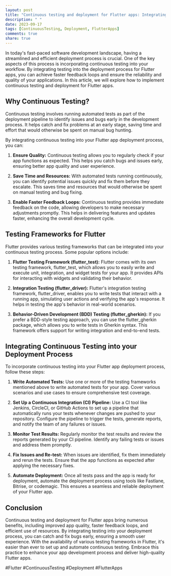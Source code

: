 ```yaml
---
layout: post
title: "Continuous testing and deployment for Flutter apps: Integrating testing into the deployment process for faster feedback loops"
description: " "
date: 2023-09-17
tags: [ContinuousTesting, Deployment, FlutterApps]
comments: true
share: true
---
```


In today's fast-paced software development landscape, having a streamlined and efficient deployment process is crucial. One of the key aspects of this process is incorporating continuous testing into your workflow. By integrating testing into the deployment process for Flutter apps, you can achieve faster feedback loops and ensure the reliability and quality of your applications. In this article, we will explore how to implement continuous testing and deployment for Flutter apps.

## Why Continuous Testing?

Continuous testing involves running automated tests as part of the deployment pipeline to identify issues and bugs early in the development process. It helps catch and fix problems at an early stage, saving time and effort that would otherwise be spent on manual bug hunting.

By integrating continuous testing into your Flutter app deployment process, you can:

1. **Ensure Quality:** Continuous testing allows you to regularly check if your app functions as expected. This helps you catch bugs and issues early, ensuring better app quality and user experience.

2. **Save Time and Resources:** With automated tests running continuously, you can identify potential issues quickly and fix them before they escalate. This saves time and resources that would otherwise be spent on manual testing and bug fixing.

3. **Enable Faster Feedback Loops:** Continuous testing provides immediate feedback on the code, allowing developers to make necessary adjustments promptly. This helps in delivering features and updates faster, enhancing the overall development cycle.

## Testing Frameworks for Flutter

Flutter provides various testing frameworks that can be integrated into your continuous testing process. Some popular options include:

1. **Flutter Testing Framework (flutter_test):** Flutter comes with its own testing framework, flutter_test, which allows you to easily write and execute unit, integration, and widget tests for your app. It provides APIs for interacting with widgets and validating their behavior.

2. **Integration Testing (flutter_driver):** Flutter's integration testing framework, flutter_driver, enables you to write tests that interact with a running app, simulating user actions and verifying the app's response. It helps in testing the app's behavior in real-world scenarios.

3. **Behavior-Driven Development (BDD) Testing (flutter_gherkin):** If you prefer a BDD-style testing approach, you can use the flutter_gherkin package, which allows you to write tests in Gherkin syntax. This framework offers support for writing integration and end-to-end tests.

## Integrating Continuous Testing into your Deployment Process

To incorporate continuous testing into your Flutter app deployment process, follow these steps:

1. **Write Automated Tests:** Use one or more of the testing frameworks mentioned above to write automated tests for your app. Cover various scenarios and use cases to ensure comprehensive test coverage.

2. **Set Up a Continuous Integration (CI) Pipeline:** Use a CI tool like Jenkins, CircleCI, or GitHub Actions to set up a pipeline that automatically runs your tests whenever changes are pushed to your repository. Configure the pipeline to trigger the tests, generate reports, and notify the team of any failures or issues.

3. **Monitor Test Results:** Regularly monitor the test results and review the reports generated by your CI pipeline. Identify any failing tests or issues and address them promptly.

4. **Fix Issues and Re-test:** When issues are identified, fix them immediately and rerun the tests. Ensure that the app functions as expected after applying the necessary fixes.

5. **Automate Deployment:** Once all tests pass and the app is ready for deployment, automate the deployment process using tools like Fastlane, Bitrise, or codemagic. This ensures a seamless and reliable deployment of your Flutter app.

## Conclusion

Continuous testing and deployment for Flutter apps bring numerous benefits, including improved app quality, faster feedback loops, and efficient use of resources. By integrating testing into your deployment process, you can catch and fix bugs early, ensuring a smooth user experience. With the availability of various testing frameworks in Flutter, it's easier than ever to set up and automate continuous testing. Embrace this practice to enhance your app development process and deliver high-quality Flutter apps.

#Flutter #ContinuousTesting #Deployment #FlutterApps